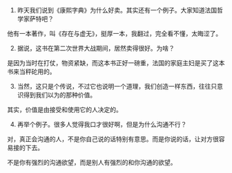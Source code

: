 1. 昨天我们说到《康熙字典》为什么好卖。其实还有一个例子。大家知道法国哲学家萨特吧？

他有一本著作，叫《存在与虚无》，挺厚一本，我翻过，完全看不懂，太晦涩了。


2. 据说，这书在第二次世界大战期间，居然卖得很好。为啥？

是因为当时在打仗，物资紧缺，而这本书正好一磅重，法国的家庭主妇是买了这本书来当秤砣用的。


3. 当然，这只是个传说，不过它也说明一个道理，我们创造一样东西，往往只意识得到我们以为的那种价值。

其实，价值是由接受和使用它的人决定的。


4. 再举个例子。很多人觉得我口才很好啊，但是为什么沟通不行？

对，真正会沟通的人，不是你自己说的话特别有意思。而是你说的话，让对方很容易接的下去。

不是你有强烈的沟通欲望，而是别人有强烈的和你沟通的欲望。

